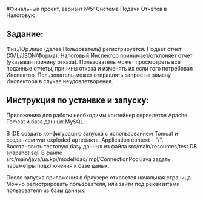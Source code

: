 #Финальный проект, вариант №5: Система Подачи Отчетов в Налоговую. 

## Задание:
Физ./Юр.лицо (далее Пользователь) регистрируется. Подает отчет (XML/JSON/Форма). Налоговый Инспектор
принимает/отклоняет отчет (указывая причину отказа). Пользователь может просмотреть все поданные отчеты,
причины отказа и изменять их если того потребовал Инспектор. Пользователь может отправлять запрос 
на замену Инспектора в случае неудовлетворения.

## Инструкция по устанвке и запуску:
 Приложению для работы необходимы контейнер сервелетов Apache Tomcat и 
 база данных MySQL.
 
 В IDE создать конфигурацию запуска с использованием Tomcat и созданием war exploded артефакта. 
 Application context -  "/".
 Восстановить тестовую базу данных из файла src/main/resources/test DB snapshot.sql.
 В файле src/main/java/ua.kpi/model/dao/impl/ConnectionPool.java задать параметры подключения к базе даных.
 
 После запуска приложения в браузере откроется начальная страница. Можно регистрировать пользователя,
 или зайти под реквизитами пользователя из базы данных.
 